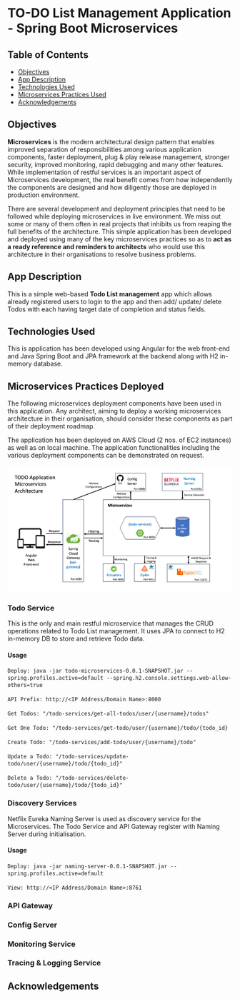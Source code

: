 # TO-DO List Management Application - Spring Boot Microservices

## Table of Contents
* [Objectives](#objectives)
* [App Description](#app-description)
* [Technologies Used](#technologies-used)
* [Microservices Practices Used](#microservices-practices-deployed)
* [Acknowledgements](#acknowledgements)

## Objectives

**Microservices** is the modern architectural design pattern that enables improved separation of responsibilities among various application components, faster deployment, plug & play release management, stronger security, improved monitoring, rapid debugging and many other features. While implementation of restful services is an important aspect of Microservices development, the real benefit comes from how independently the components are designed and how diligently those are deployed in production environment.

There are several development and deployment principles that need to be followed while deploying microservices in live environment. We miss out some or many of them often in real projects that inhibits us from reaping the full benefits of the architecture. This simple application has been developed and deployed using many of the key microservices practices so as to **act as a ready reference and reminders to architects** who would use this architecture in their organisations to resolve business problems.

## App Description

This is a simple web-based **Todo List management** app which allows already registered users to login to the app and then add/ update/ delete Todos with each having target date of completion and status fields.

## Technologies Used

This is application has been developed using Angular for the web front-end and Java Spring Boot and JPA framework at the backend along with H2 in-memory database.

## Microservices Practices Deployed

The following microservices deployment components have been used in this application. Any architect, aiming to deploy a working microservices architecture in their organisation, should consider these components as part of their deployment roadmap.

The application has been deployed on AWS Cloud (2 nos. of EC2 instances) as well as on local machine. The application functionalities including the various deployment components can be demonstrated on request.

![Todo App MS Architecture](assets/img/Todo-Architecture.png)

### Todo Service

This is the only and main restful microservice that manages the CRUD operations related to Todo List management. It uses JPA to connect to H2 in-memory DB to store and retrieve Todo data.

#### Usage

    Deploy: java -jar todo-microservices-0.0.1-SNAPSHOT.jar --spring.profiles.active=default --spring.h2.console.settings.web-allow-others=true

    API Prefix: http://<IP Address/Domain Name>:8000

    Get Todos: "/todo-services/get-all-todos/user/{username}/todos"

    Get One Todo: "/todo-services/get-todo/user/{username}/todo/{todo_id}

    Create Todo: "/todo-services/add-todo/user/{username}/todo"

    Update a Todo: "/todo-services/update-todo/user/{username}/todo/{todo_id}"

    Delete a Todo: "/todo-services/delete-todo/user/{username}/todo/{todo_id}"


### Discovery Services

Netflix Eureka Naming Server is used as discovery service for the Microservices. The Todo Service and API Gateway register with Naming Server during initialisation.

#### Usage

    Deploy: java -jar naming-server-0.0.1-SNAPSHOT.jar --spring.profiles.active=default

    View: http://<IP Address/Domain Name>:8761

### API Gateway

### Config Server

### Monitoring Service

### Tracing & Logging Service

## Acknowledgements